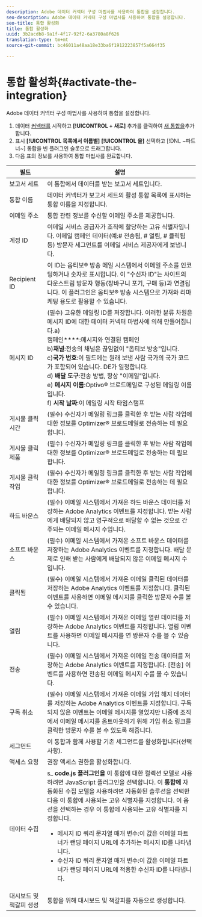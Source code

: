 ```yaml
---
description: Adobe 데이터 커넥터 구성 마법사를 사용하여 통합을 설정합니다.
seo-description: Adobe 데이터 커넥터 구성 마법사를 사용하여 통합을 설정합니다.
seo-title: 통합 활성화
title: 통합 활성화
uuid: 3b2acdb8-9a1f-4f17-92f2-6a3780a8f626
translation-type: tm+mt
source-git-commit: bc46011a48aa18e33ba6f1912223857f5a664f35

---
```



# 통합 활성화{#activate-the-integration}

Adobe 데이터 커넥터 구성 마법사를 사용하여 통합을 설정합니다.

1. 데이터 [커넥터를](https://marketing.adobe.com/resources/help/en_US/genesis/c_overview.html) 시작하고 **[!UICONTROL + 새로]** 추가를 클릭하여 [새 통합을](https://marketing.adobe.com/resources/help/en_US/genesis/t_add_integration.html)추가합니다.
1. 표시 **[!UICONTROL 목록에서 이름별]** **[!UICONTROL 을]** 선택하고 [!DNL ~파트너~] 통합을 빈 플러그인 슬롯으로 드래그합니다.
1. 다음 표의 정보를 사용하여 통합 마법사를 완료합니다.

| 필드 | 설명 |
|--- |--- |
| 보고서 세트 | 이 통합에서 데이터를 받는 보고서 세트입니다. |
| 통합 이름 | 데이터 커넥터가 보고서 세트의 활성 통합 목록에 표시하는 통합 이름을 지정합니다. |
| 이메일 주소 | 통합 관련 정보를 수신할 이메일 주소를 제공합니다. |
| 계정 ID | 이메일 서비스 공급자가 조직에 할당하는 고유 식별자입니다. 이메일 캠페인 데이터(예:# 전송됨, # 열림, # 클릭됨 등) 방문자 세그먼트를 이메일 서비스 제공자에게 보냅니다. |
| Recipient ID | 이 ID는 옵티보® 방송 메일 시스템에서 이메일 주소를 인코딩하거나 숫자로 표시합니다. 이 "수신자 ID"는 사이트의 다운스트림 방문자 행동(장바구니 포기, 구매 등)과 연결됩니다. 이 플러그인은 옵티보® 방송 시스템으로 가져와 리마케팅 용도로 활용할 수 있습니다. |
| 메시지 ID | (필수) 고유한 메일링 ID를 저장합니다. 이러한 분류 차원은 메시지 ID에 대한 데이터 커넥터 마법사에 의해 만들어집니다.a) <br>캠페인&#x200B;****:메시지와 연결된 캠페인 <br>b)**채널**:전송의 채널은 끊임없이 "옵티보 방송"입니다. <br>c)**국가 번호**:이 필드에는 원래 보낸 사람 국가의 국가 코드가 포함되어 있습니다. DE가 일정합니다. <br>d) **배달 도구**:전송 방법, 항상 "이메일"입니다.<br> e) **메시지 이름**:Optivo® 브로드메일로 구성된 메일링 이름입니다. <br>f) **시작 날짜**:이 메일링 시작 타임스탬프 |
| 게시물 클릭 시간 | (필수) 수신자가 메일링 링크를 클릭한 후 받는 사람 작업에 대한 정보를 Optimizer® 브로드메일로 전송하는 데 필요합니다. |
| 게시물 클릭 제품 | (필수) 수신자가 메일링 링크를 클릭한 후 받는 사람 작업에 대한 정보를 Optimizer® 브로드메일로 전송하는 데 필요합니다. |
| 게시물 클릭 작업 | (필수) 수신자가 메일링 링크를 클릭한 후 받는 사람 작업에 대한 정보를 Optimizer® 브로드메일로 전송하는 데 필요합니다. |
| 하드 바운스 | (필수) 이메일 시스템에서 가져온 하드 바운스 데이터를 저장하는 Adobe Analytics 이벤트를 지정합니다. 받는 사람에게 배달되지 않고 영구적으로 배달할 수 없는 것으로 간주되는 이메일 메시지 수입니다. |
| 소프트 바운스 | (필수) 이메일 시스템에서 가져온 소프트 바운스 데이터를 저장하는 Adobe Analytics 이벤트를 지정합니다. 배달 문제로 인해 받는 사람에게 배달되지 않은 이메일 메시지 수입니다. |
| 클릭됨 | (필수) 이메일 시스템에서 가져온 이메일 클릭된 데이터를 저장하는 Adobe Analytics 이벤트를 지정합니다. 클릭된 이벤트를 사용하면 이메일 메시지를 클릭한 방문자 수를 볼 수 있습니다. |
| 열림 | (필수) 이메일 시스템에서 가져온 이메일 열린 데이터를 저장하는 Adobe Analytics 이벤트를 지정합니다. 열림 이벤트를 사용하면 이메일 메시지를 연 방문자 수를 볼 수 있습니다. |
| 전송 | (필수) 이메일 시스템에서 가져온 이메일 전송 데이터를 저장하는 Adobe Analytics 이벤트를 지정합니다. [전송] 이벤트를 사용하면 전송된 이메일 메시지 수를 볼 수 있습니다. |
| 구독 취소 | (필수) 이메일 시스템에서 가져온 이메일 가입 해지 데이터를 저장하는 Adobe Analytics 이벤트를 지정합니다. 구독되지 않은 이벤트는 이메일 메시지를 열었지만 나중에 조직에서 이메일 메시지를 옵트아웃하기 위해 가입 취소 링크를 클릭한 방문자 수를 볼 수 있도록 해줍니다. |
| 세그먼트 | 이 통합과 함께 사용할 기존 세그먼트를 활성화합니다(선택 사항). |
|  액세스 요청 | 권장 액세스 권한을 활성화합니다. |
| 데이터 수집 | s_ **code.js 플러그인을** 이 통합에 대한 컬렉션 모델로 사용하려면 JavaScript 플러그인을 선택합니다. 이 **통합에** 자동화된 수집 모델을 사용하려면 자동화된 솔루션을 선택한 다음 이 통합에 사용되는 고유 식별자를 지정합니다. 이 옵션을 선택하는 경우 이 통합에 사용되는 고유 식별자를 지정합니다.<ul><li>메시지 ID 쿼리 문자열 매개 변수:이 값은 이메일 파트너가 랜딩 페이지 URL에 추가하는 메시지 ID를 나타냅니다.</li><li>수신자 ID 쿼리 문자열 매개 변수:이 값은 이메일 파트너가 랜딩 페이지 URL에 적용한 수신자 ID를 나타냅니다.</li></ul> |
| 대시보드 및 책갈피 생성 | 통합을 위해 대시보드 및 책갈피를 자동으로 생성합니다. |
